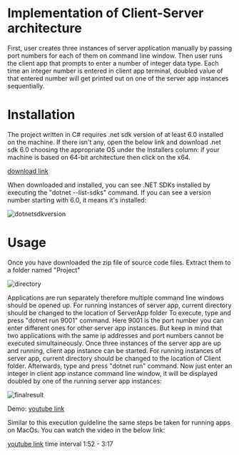 # Implementation of Client-Server architecture

First, user creates three instances of server application manually by passing port numbers for each of them on command line window.
Then user runs the client app that prompts to enter a number of integer data type.
Each time an integer number is entered in client app terminal, doubled value of that entered number will get
printed out on one of the server app instances sequentially.

# Installation

The project written in C# requires .net sdk version of at least 6.0 installed on the machine.
If there isn't any, open the below link and download .net sdk 6.0 choosing the appropriate OS under the Installers column:
if your machine is based on 64-bit architecture then click on the x64.

[download link](https://dotnet.microsoft.com/en-us/download/dotnet/6.0)

When downloaded and installed, you can see .NET SDKs installed by executing the
"dotnet --list-sdks" command. 
If you can see a version number starting with 6.0, it means it's installed:

![dotnetsdkversion](https://github.com/ADA-GWU/understanding-the-systems-with-complex-connections-AslanIbadullayevDev/assets/113417854/4a204ddf-3302-4e05-a970-22c0ec38046c)



# Usage

Once you have downloaded the zip file of source code files. Extract them to a folder named "Project"

![directory](https://github.com/ADA-GWU/understanding-the-systems-with-complex-connections-AslanIbadullayevDev/assets/113417854/6c30c8b1-eb49-4700-bd17-a2fa17f74959)

Applications are run separately therefore multiple command line windows should be opened up.
For running instances of server app, current directory should be changed to the location of ServerApp folder
To execute, type and press "dotnet run 9001" command. Here 9001 is the port number you can enter different ones for other server app instances.
But keep in mind that two applications with the same ip addresses and port numbers cannot be executed simultaineously.
Once three instances of the server app are up and running, client app instance can be started.
For running instances of server app, current directory should be changed to the location of Client folder.
Afterwards, type and press "dotnet run" command.
Now just enter an integer in client app instance command line window, it will be displayed doubled by one
of the running server app instances:

![finalresult](https://github.com/ADA-GWU/understanding-the-systems-with-complex-connections-AslanIbadullayevDev/assets/113417854/9c346e4e-e69e-4c26-b4e2-1d6291ad42b2)

Demo:
[youtube link](https://youtu.be/c3mASy5A18g)

Similar to this execution guideline the same steps be taken for running apps on MacOs. 
You can watch the video in the below link:

[youtube link](https://youtu.be/Jr0XGKHoYU0?si=Yqe5wfqDwoUaeJYo)
time interval 1:52 - 3:17 


